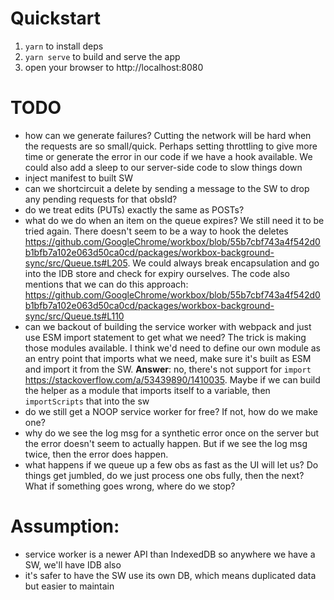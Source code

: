 # Quickstart
  1. `yarn` to install deps
  1. `yarn serve` to build and serve the app
  1. open your browser to http://localhost:8080

# TODO
  - how can we generate failures? Cutting the network will be hard when the
    requests are so small/quick. Perhaps setting throttling to give more time
    or generate the error in our code if we have a hook available. We could
    also add a sleep to our server-side code to slow things down
  - inject manifest to built SW
  - can we shortcircuit a delete by sending a message to the SW to drop any
    pending requests for that obsId?
  - do we treat edits (PUTs) exactly the same as POSTs?
  - what do we do when an item on the queue expires? We still need it to
     be tried again. There doesn't seem to be a way to hook the deletes
     https://github.com/GoogleChrome/workbox/blob/55b7cbf743a4f542d0b1bfb7a102e063d50ca0cd/packages/workbox-background-sync/src/Queue.ts#L205.
     We could always break encapsulation and go into the IDB store and check
     for expiry ourselves. The code also mentions that we can do this approach:
     https://github.com/GoogleChrome/workbox/blob/55b7cbf743a4f542d0b1bfb7a102e063d50ca0cd/packages/workbox-background-sync/src/Queue.ts#L110
  - can we backout of building the service worker with webpack and just use ESM
      import statement to get what we need? The trick is making those modules
      available. I think we'd need to define our own module as an entry point
      that imports what we need, make sure it's built as ESM and import it from
      the SW. **Answer**: no, there's not support for `import` https://stackoverflow.com/a/53439890/1410035.
      Maybe if we can build the helper as a module that imports itself to a
      variable, then `importScripts` that into the sw
  - do we still get a NOOP service worker for free? If not, how do we make one?
  - why do we see the log msg for a synthetic error once on the server but the
      error doesn't seem to actually happen. But if we see the log msg twice,
      then the error does happen.
  - what happens if we queue up a few obs as fast as the UI will let us? Do
      things get jumbled, do we just process one obs fully, then the next? What
      if something goes wrong, where do we stop?

# Assumption:
  - service worker is a newer API than IndexedDB so anywhere we have a SW, we'll
      have IDB also
  - it's safer to have the SW use its own DB, which means duplicated data but
      easier to maintain
